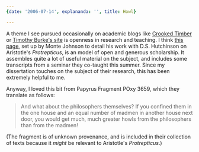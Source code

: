 ```yaml
---
{date: '2006-07-14', explananda: '', title: Howl}

---
```

A theme I see pursued occasionally on academic blogs like <a href="http://crookedtimber.org/">Crooked Timber</a> or <a href="http://weblogs.swarthmore.edu/burke/">Timothy Burke's site</a> is openness in research and teaching.  I think <a href="http://montejohnson.googlepages.com/protrepticus">this page</a>, set up by Monte Johnson to detail his work with D.S. Hutchinson on Aristotle's <i>Protrepticus</i>, is an model of open and generous scholarship.  It assembles quite a lot of useful material on the subject, and includes some transcripts from a seminar they co-taught this summer.  Since my dissertation touches on the subject of their research, this has been extremely helpful to me.

Anyway, I loved this bit from Papyrus Fragment POxy 3659, which they translate
as follows: <blockquote>And what about the philosophers themselves? If you
confined them in the one house and an equal number of madmen in another house
next door, you would get much, much greater howls from the philosophers than
from the madmen!</blockquote>(The fragment is of unknown provenance, and is
included in their collection of texts because it <i>might</i> be relevant to
Aristotle's <i>Protrepticus</i>.)
